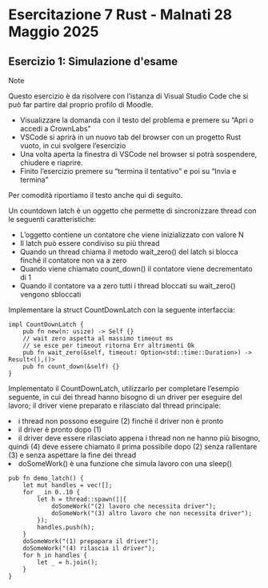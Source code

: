 <h1>Esercitazione 7 Rust - Malnati 28 Maggio 2025</h1>
<h2>Esercizio 1: Simulazione d'esame </h2>

> [!NOTE]
> Questo esercizio è da risolvere con l’istanza di Visual Studio Code che si può far partire dal proprio profilo di Moodle.
><ul>
><li>Visualizzare la domanda con il testo del problema e premere su “Apri o accedi a CrownLabs”</li>
><li>VSCode si aprirà in un nuovo tab del browser con un progetto Rust vuoto, in cui svolgere l’esercizio</li>
><li>Una volta aperta la finestra di VSCode nel browser si potrà sospendere, chiudere e riaprire.</li>
><li>Finito l’esercizio premere su “termina il tentativo” e poi su “Invia e termina”</li>
></ul>
>Per comodità riportiamo il testo anche qui di seguito.

Un countdown latch è un oggetto che permette di sincronizzare thread con le seguenti caratteristiche:
<ul>
<li>L’oggetto contiene un contatore che viene inizializzato con valore N</li>
<li>Il latch può essere condiviso su più thread</li>
<li>Quando un thread chiama il metodo wait_zero() del latch si blocca finché il contatore non va a zero</li>
<li>Quando viene chiamato count_down() il contatore viene decrementato di 1</li>
<li>Quando il contatore va a zero tutti i thread bloccati su wait_zero() vengono sbloccati</li>
</ul>
Implementare la struct CountDownLatch con la seguente interfaccia:

```
impl CountDownLatch {
    pub fn new(n: usize) -> Self {}
    // wait zero aspetta al massimo timeout ms
    // se esce per timeout ritorna Err altrimenti Ok
    pub fn wait_zero(&self, timeout: Option<std::time::Duration>) -> Result<(),()>
    pub fn count_down(&self) {}
}
```

Implementato il CountDownLatch, utilizzarlo per completare l’esempio seguente, in cui dei
thread hanno bisogno di un driver per eseguire del lavoro; il driver viene preparato e
rilasciato dal thread principale:
<li>i thread non possono eseguire (2) finché il driver non è pronto</li>
<li>il driver è pronto dopo (1)</li>
<li>il driver deve essere rilasciato appena i thread non ne hanno più bisogno, quindi (4)
deve essere chiamato il prima possibile dopo (2) senza rallentare (3) e senza
aspettare la fine dei thread</li>
<li>doSomeWork() è una funzione che simula lavoro con una sleep()</li>

```
pub fn demo_latch() {
    let mut handles = vec![];
    for _ in 0..10 {
        let h = thread::spawn(||{
            doSomeWork("(2) lavoro che necessita driver");
            doSomeWork("(3) altro lavoro che non necessita driver");
        });
        handles.push(h);
    } 
    doSomeWork("(1) prepapara il driver");
    doSomeWork("(4) rilascia il driver");
    for h in handles {
        let _ = h.join();
    }
}
```
